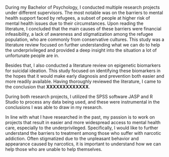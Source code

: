 During my Bachelor of Psychology, I conducted multiple research projects under different supervisors. The most notable was on the barriers to mental health support faced by refugees, a subset of people at higher risk of mental health issues due to their circumstances. Upon reading the literature, I concluded that the main causes of these barriers were financial infeasibility, a lack of awareness and stigmatization among the refugee population, who are commonly from conservative cultures. This study was a literature review focused on further understanding what we can do to help the underprivileged and provided a deep insight into the situation a lot of unfortunate people are in.

Besides that, I also conducted a literature review on epigenetic biomarkers for suicidal ideation. This study focused on identifying these biomarkers in the hopes that it would make early diagnosis and prevention both easier and more readily available. Having thoroughly reviewed the literature, I came to the conclusion that **XXXXXXXXXXXXX**.

During both research projects, I utilized the SPSS software JASP and R Studio to process any data being used, and these were instrumental in the conclusions I was able to draw in my research.
  
In line with what I have researched in the past, my passion is to work on projects that result in easier and more widespread access to mental health care, especially to the underprivileged. Specifically, I would like to further understand the barriers to treatment among those who suffer with narcotic addiction. Often stigmatized due to the unpleasant behavior and appearance caused by narcotics, it is important to understand how we can help those who are unable to help themselves.